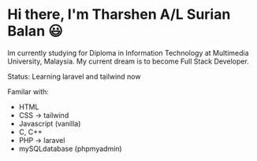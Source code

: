 <h1>Hi there, I'm Tharshen A/L Surian Balan 😃</h1>

Im currently studying for Diploma in Information Technology at Multimedia University, Malaysia. 
My current dream is to become Full Stack Developer.  

Status: Learning laravel and tailwind now
  
 Familar with:
  - HTML
  - CSS -> tailwind
  - Javascript (vanilla)
  - C, C++
  - PHP -> laravel 
  - mySQLdatabase (phpmyadmin)
  



<!---
Tharshen2124/Tharshen2124 is a ✨ special ✨ repository because its `README.md` (this file) appears on your GitHub profile.
You can click the Preview link to take a look at your changes.
--->
